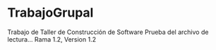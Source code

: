 # TrabajoGrupal
Trabajo de Taller de Construcción de Software
Prueba del archivo de lectura...
Rama 1.2, Version 1.2
